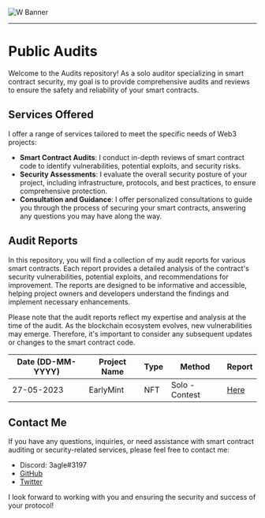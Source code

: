 ![W Banner](https://github.com/0x3agle/audits/assets/91771249/af9f040c-e889-42c2-9bae-3b71959025a1)

---
# Public Audits
Welcome to the Audits repository! As a solo auditor specializing in smart contract security, my goal is to provide comprehensive audits and reviews to ensure the safety and reliability of your smart contracts.

## Services Offered

I offer a range of services tailored to meet the specific needs of Web3 projects:

- **Smart Contract Audits**: I conduct in-depth reviews of smart contract code to identify vulnerabilities, potential exploits, and security risks.
- **Security Assessments**: I evaluate the overall security posture of your project, including infrastructure, protocols, and best practices, to ensure comprehensive protection.
- **Consultation and Guidance**: I offer personalized consultations to guide you through the process of securing your smart contracts, answering any questions you may have along the way.

## Audit Reports

In this repository, you will find a collection of my audit reports for various smart contracts. Each report provides a detailed analysis of the contract's security vulnerabilities, potential exploits, and recommendations for improvement. The reports are designed to be informative and accessible, helping project owners and developers understand the findings and implement necessary enhancements.

Please note that the audit reports reflect my expertise and analysis at the time of the audit. As the blockchain ecosystem evolves, new vulnerabilities may emerge. Therefore, it's important to consider any subsequent updates or changes to the smart contract code.

|Date (DD-MM-YYYY)|Project Name|Type|Method|Report|
|---|---|---|---|---|
|27-05-2023|EarlyMint|NFT|Solo - Contest|[Here](https://github.com/0x3agle/audits/blob/main/solo/EarlyMint.md)|

## Contact Me

If you have any questions, inquiries, or need assistance with smart contract auditing or security-related services, please feel free to contact me:

- Discord: 3agle#3197
- [GitHub](https://github.com/0x3agle)
- [Twitter](https://twitter.com/0x_3agle)

I look forward to working with you and ensuring the security and success of your protocol!
